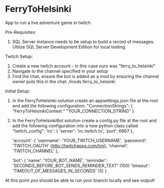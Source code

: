 # FerryToHelsinki
App to run a live adventure game in twitch

Pre-Requisites:
  1) SQL Server instance needs to be setup to build a record of messages. Utilize SQL Server Development Edition for local testing.

Twitch Setup:
  1) Create a new twitch account - in this case ours was "ferry_to_helsinki"
  2) Navigate to the channel specified in your setup
  3) Find the chat, ensure the bot is added as a mod by ensuring the channel owner puts this in the chat: /mods ferry_to_helsinki

Initial Setup:
  1) In the FerryToHelsinki solution create an appsettings.json file at the root and add the following configuration:
     "ConnectionStrings": {
         "FerryToHelsinkiContext:" "YOUR_CONNECTION_STRING"
     }
  2) In the FerryToHelsinkiBot solution create a config.py file at the root and add the following configuration into a new python class called "twitch_config":
     'irc': {
        'server': 'irc.twitch.tv',
        'port': 6667
     },
     
     'account': {
        'username': 'YOUR_TWITCH_USERNAME',
        'password': 'TWITCH_OAUTH' (http://twitchapps.com/tmi),
        'channel': 'TWITCH_CHANNEL'
     },
     
     'bot': {
        'name': 'YOUR_BOT_NAME',
        'reminder': 'SECONDS_BEFORE_BOT_SENDS_REMINDER_TEXT' (150)
        'timeout': 'TIMEOUT_OF_MESSAGES_IN_SECONDS' (5)
     }
    
 At this point you should be able to run your branch locally and see output!
